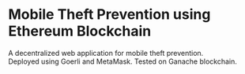 # Mobile Theft Prevention using Ethereum Blockchain

A decentralized web application for mobile theft prevention. <br />
Deployed using Goerli and MetaMask. Tested on Ganache blockchain.
